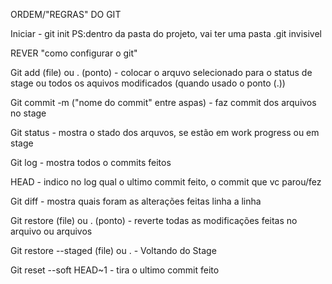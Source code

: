 ORDEM/"REGRAS" DO GIT

Iniciar - git init 
  PS:dentro da pasta do projeto, vai ter uma pasta .git invisivel

  REVER "como configurar o git"



Git add (file) ou . (ponto) - colocar o arquvo selecionado para o status de stage ou todos os aquivos modificados (quando usado o ponto (.))

Git commit -m ("nome do commit" entre aspas) - faz commit dos arquivos no stage

Git status - mostra o stado dos arquvos, se estão em work progress ou em stage

Git log - mostra todos o commits feitos

HEAD - indico no log qual o ultimo commit feito, o commit que vc parou/fez

Git diff - mostra quais foram as alterações feitas linha a linha

Git restore (file) ou . (ponto) - reverte todas as modificações feitas no arquivo ou arquivos 

Git restore --staged (file) ou . - Voltando do Stage

Git reset --soft HEAD~1 - tira o ultimo commit feito